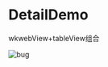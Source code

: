 # DetailDemo
wkwebView+tableView组合

![bug](https://user-images.githubusercontent.com/19968354/133715157-1e3f2bc9-b910-411c-916e-00e692cb6c43.gif)
